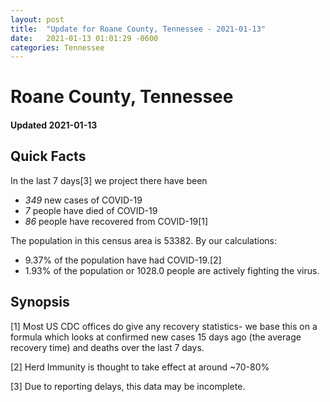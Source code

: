 ```yaml
---
layout: post
title:  "Update for Roane County, Tennessee - 2021-01-13"
date:   2021-01-13 01:01:29 -0600
categories: Tennessee
---
```


# Roane County, Tennessee
#### Updated 2021-01-13

## Quick Facts

In the last 7 days[3] we project there have been
- *349* new cases of COVID-19
- *7* people have died of COVID-19
- *86* people have recovered from COVID-19[1]

The population in this census area is 53382. By our calculations:
- 9.37% of the population have had COVID-19.[2]
- 1.93% of the population or 1028.0 people are actively fighting the virus.

## Synopsis




[1] Most US CDC offices do give any recovery statistics- we base this on a formula which looks at confirmed new cases
15 days ago (the average recovery time) and deaths over the last 7 days.

[2] Herd Immunity is thought to take effect at around ~70-80%

[3] Due to reporting delays, this data may be incomplete.
 
    